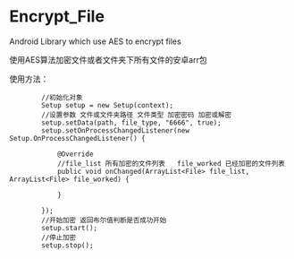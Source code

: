 # Encrypt_File
Android Library which use AES to encrypt files

使用AES算法加密文件或者文件夹下所有文件的安卓arr包

使用方法：
```
        //初始化对象
        Setup setup = new Setup(context);
        //设置参数 文件或文件夹路径 文件类型 加密密码 加密或解密
        setup.setData(path, file_type, "6666", true);
        setup.setOnProcessChangedListener(new Setup.OnProcessChangedListener() {

            @Override
            //file_list 所有加密的文件列表   file_worked 已经加密的文件列表
            public void onChanged(ArrayList<File> file_list,  ArrayList<File> file_worked) {
              
            }

        });
        //开始加密 返回布尔值判断是否成功开始
        setup.start();
        //停止加密
        setup.stop();
```
